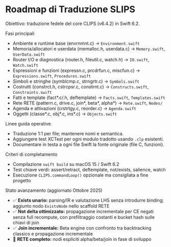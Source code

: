 # Roadmap di Traduzione SLIPS

Obiettivo: traduzione fedele del core CLIPS (v6.4.2) in Swift 6.2.

Fasi principali
- Ambiente e runtime base (envrnmnt.c) → `Environment.swift`
- Memoria/allocatori e userdata (memalloc.h, userdata.c) → `Memory.swift`, `UserData.swift`
- Router I/O e diagnostica (router.h, fileutil.c, watch.h) → `IO.swift`, `Watch.swift`
- Espressioni e funzioni (expressn.c, prcdrfun.c, miscfun.c) → `Expressions.swift`, `Procedures.swift`
- Simboli e stringhe (symblcmp.c, strngrtr.c) → `Symbols.swift`
- Costrutti (constrct.h, cstrcpsr.c, constrnt.c) → `Constructs.swift`, `Constraints.swift`
- Fatti e template (fact*.c/.h, deftemplate) → `Facts.swift`, `Templates.swift`
- Rete RETE (pattern.c, drive.c, join*, beta*, alpha*) → `Rete.swift`, `Nodes/`
- Agenda e attivazioni (crstrtgy.c, reorder.c) → `Agenda.swift`
- Oggetti (classe*.c, obj*.c, ins*.c) → `Objects.swift`

Linee guida operative
- Traduzione 1:1 per file; mantenere nomi e semantica.
- Aggiungere test XCTest per ogni modulo tradotto usando `.clp` esistenti.
- Documentare in testa a ogni file Swift la fonte originale (file C, funzioni).

Criteri di completamento
- Compilazione `swift build` su macOS 15 / Swift 6.2
- Test chiave verdi: assert/retract, deftemplate, not/exists, salience, watch
- Esecuzione `CLIPS.commandLoop()` opzionale ma consigliata a fine progetto

Stato avanzamento (aggiornato Ottobre 2025)
- ✅ **Exists unario:** parsing/IR e valutazione LHS senza introdurre binding; aggiunto nodo `ExistsNode` nello scaffold RETE
- ✅ **Not delta ottimizzato:** propagazione incrementale per CE negati senza full recompute, con prefiltraggio costanti e bucket hash sulle chiavi di join
- ✅ **Join incrementale:** Beta engine con confronto tra backtracking classico e propagazione incrementale
- 🚧 **RETE completo:** nodi espliciti alpha/beta/join in fase di sviluppo

